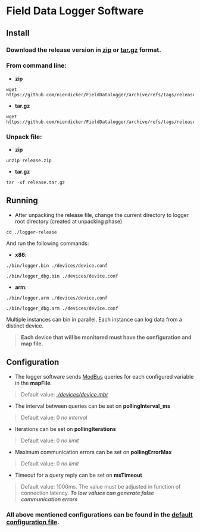 # Field Data Logger Software
## Install
### Download the release version in [zip](https://github.com/niendicker/FieldDatalogger/archive/refs/tags/release.zip) or [tar.gz](https://github.com/niendicker/FieldDatalogger/archive/refs/tags/release.tar.gz) format. 

### From command line:
* **zip**
```
wget https://github.com/niendicker/FieldDatalogger/archive/refs/tags/release.zip
```
* **tar.gz**
```
wget https://github.com/niendicker/FieldDatalogger/archive/refs/tags/release.tar.gz
```
### Unpack file:
* **zip**
```
unzip release.zip
```
* **tar.gz**
```
tar -xf release.tar.gz
```

## Running
* After unpacking the release file, change the current directory to logger root directory (created at unpacking phase)
```
cd ./logger-release
```
And run the following commands:
* **x86**:
```
./bin/logger.bin ./devices/device.conf
``` 
```
./bin/logger_dbg.bin ./devices/device.conf
``` 

* **arm**:
```
./bin/logger.arm ./devices/device.conf
``` 
```
./bin/logger_dbg.arm ./devices/device.conf
``` 
Multiple instances can bin in parallel. Each instance can log data from a distinct device. 
> **Each device that will be monitored must have the configuration and map file.**

## Configuration

* The logger software sends [ModBus](https://modbus.org/) queries for each configured variable in the **mapFile**.
> Default value: *[./devices/device.mbr](./devices/device.mbr)*

* The interval between queries can be set on **pollingInterval_ms**
> Default value: 0 *no interval* 

* Iterations can be set on **pollingIterations**
> Default value: 0 *no limit*

* Maximum communication errors can be set on **pollingErrorMax**
> Default value: 0 *no limit*

* Timeout for a query reply can be set on **msTimeout**
> Default value: 1000ms. The value must be adjusted in function of connection latency. ***To low values can generate false communication errors***

### All above mentioned configurations can be found in the [default configuration file](./devices/device.conf).
